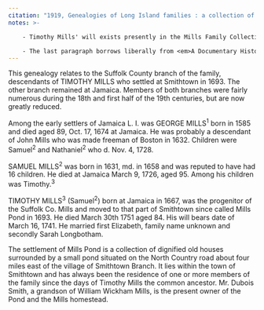 ```yaml
---
citation: "1919, Genealogies of Long Island families : a collection of genealogies relating to the following Long Island families: Dickerson, Mitchill, Wickham, Carman, Raynor, Rushmore, Satterly, Hawkins, Arthur Smith, Mills, Howard, Lush, Greene, Compiled by Charles J. Werner, Mainly From Records Left By Benjamin F. Thompson, Historian of Long Island, p105, Logan Utah FamilySearch Library, familysearch.org."
notes: >-

    - Timothy Mills' will exists presently in the Mills Family Collection of Queens Public Library. The will is also transcribed in the volume <em>A Documentary History of the Family of Mills</em>, beginning p33a.

    - The last paragraph borrows liberally from <em>A Documentary History of the Family of Mills</em>, p30. The only difference being that the original source begins: "The settlement known as Mills Pond, so named for this Timothy Mills, is a collection of dignified old houses..."
---
```


This genealogy relates to the Suffolk County branch of the family, descendants of TIMOTHY MILLS who settled at Smithtown in 1693. The other branch remained at Jamaica. Members of both branches were fairly numerous during the 18th and first half of the 19th centuries, but are now greatly reduced. 

Among the early settlers of Jamaica L. I. was GEORGE MILLS<sup>1</sup> born in 1585 and died aged 89, Oct. 17, 1674 at Jamaica. He was probably a descendant of John Mills who was made freeman of Boston in 1632. Children were Samuel<sup>2</sup> and Nathaniel<sup>2</sup> who d. Nov. 4, 1728.

SAMUEL MILLS<sup>2</sup> was born in 1631, md. in 1658 and was reputed to have had 16 children. He died at Jamaica March 9, 1726, aged 95. Among his children was Timothy.<sup>3</sup> 

TIMOTHY MILLS<sup>3</sup> (Samuel<sup>2</sup>) born at Jamaica in 1667, was the progenitor of the Suffolk Co. Mills and moved to that part of Smithtown since called Mills Pond in 1693. He died March 30th 1751 aged 84. His will bears date of March 16, 1741. He married first Elizabeth, family name unknown and secondly Sarah Longbotham. 

The settlement of Mills Pond is a collection of dignified old houses surrounded by a small pond situated on the North Country road about four miles east of the village of Smithtown Branch. It lies within the town of Smithtown and has always been the residence of one or more members of the family since the days of Timothy Mills the common ancestor. Mr. Dubois Smith, a grandson of William Wickham Mills, is the present owner of the Pond and the Mills homestead.

